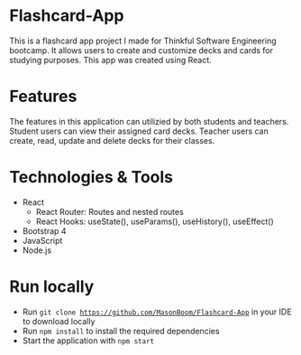 # Flashcard-App
This is a flashcard app project I made for Thinkful Software Engineering bootcamp. It allows users to create and customize decks and cards for studying purposes. This app was created using React.

# Features
The features in this application can utilizied by both students and teachers. Student users can view their assigned card decks. Teacher users can create, read, update and delete decks for their classes.

# Technologies & Tools
 - React
   - React Router: Routes and nested routes
   - React Hooks: useState(), useParams(), useHistory(), useEffect()
 - Bootstrap 4
 - JavaScript
 - Node.js
 
# Run locally
 - Run <code>git clone https://github.com/MasonBoom/Flashcard-App</code> in your IDE to download locally
 - Run <code>npm install</code> to install the required dependencies
 - Start the application with <code>npm start</code>


